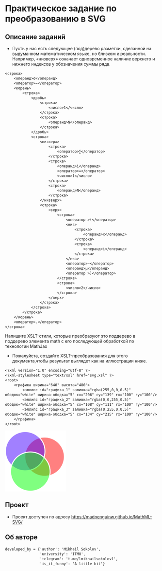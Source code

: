 # Практическое задание по преобразованию в SVG

## Описание заданий

- Пусть у нас есть следующее (под)дерево разметки, сделанной на выдуманном математическом языке, но близком к реальности. Например, «низверх» означает одновременное наличие верхнего и нижнего индексов у обозначения суммы ряда.
```
<строка>
    <операнд>σ</операнд>
    <оператор>=</оператор>
    <корень>
        <строка>
            <дробь>
                <строка>
                    <число>1</число>
                </строка>
                <строка>
                    <операнд>N</операнд>
                </строка>
            </дробь>
            <строка>
                <низверх>
                    <строка>
                        <оператор>∑</оператор>
                    </строка>
                    <строка>
                        <операнд>i</операнд>
                        <оператор>=</оператор>
                        <число>1</число>
                    </строка>
                    <строка>
                        <операнд>N</операнд>
                    </строка>
                </низверх>
                <строка>
                    <верх>
                        <строка>
                            <оператор >(</оператор>
                            <низ>
                                <строка>
                                    <операнд>x</операнд>
                                </строка>
                                <строка>
                                    <операнд>i</операнд>
                                </строка>
                            </низ>
                            <оператор>−</оператор>
                            <операнд>μ</операнд>
                            <оператор >)</оператор>
                        </строка>
                        <строка>
                            <число>2</число>
                        </строка>
                    </верх>
                </строка>
            </строка>
        </строка>
    </корень>
    <оператор>.</оператор>
</строка>
```
Напишите XSLT-стили, которые преобразуют это поддерево в поддерево элемента
math с его последующей обработкой по технологии MathJax
- Пожалуйста, создайте XSLT-преобразования для этого документа,чтобы результат выглядет как на иллюстрации ниже.
```
<?xml version="1.0" encoding="utf-8" ?>
<?xml-stylesheet type="text/xsl" href="svg.xsl" ?>
<root>
    <графика ширина="640" высота="480">
        <эллипс id="графика_1" заливка="rgba(255,0,0,0.5)" ободок="white" ширина-ободка="5" cx="206" cy="139" rx="100" ry="100"/>
        <эллипс id="графика_2" заливка="rgba(0,0,255,0.5)" ободок="white" ширина-ободка="5" cx="108" cy="111" rx="100" ry="100"/>
        <эллипс id="графика_3" заливка="rgba(0,255,0,0.5)" ободок="white" ширина-ободка="5" cx="134" cy="215" rx="100" ry="100"/>
    </графика>
</root>
```

<img src="./svg_res.png"  width="200" height="200">

## Проект
- Проект доступен по адресу https://madpenguinw.github.io/MathML-SVG/

## Об авторе

```
developed_by = {'author': 'Mikhail Sokolov',
                'university': 'ITMO',
                'telegram': 't.me/lmikhailsokolovl',
                'is_it_funny': 'A little bit'}
```
